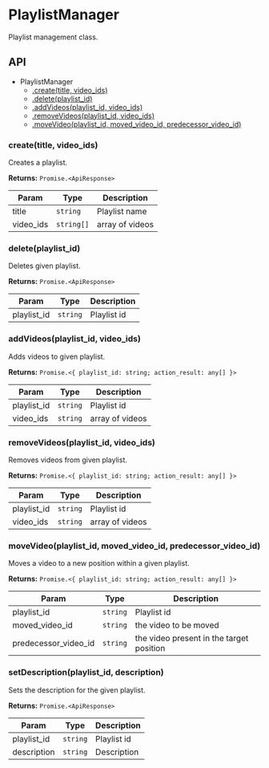# PlaylistManager

Playlist management class.

## API

* PlaylistManager
  * [.create(title, video_ids)](#create) 
  * [.delete(playlist_id)](#delete) 
  * [.addVideos(playlist_id, video_ids)](#addvideos) 
  * [.removeVideos(playlist_id, video_ids)](#removevideos) 
  * [.moveVideo(playlist_id, moved_video_id, predecessor_video_id)](#movevideo) 

<a name="create"></a>
### create(title, video_ids)

Creates a playlist.

**Returns:** `Promise.<ApiResponse>`

| Param | Type | Description |
| --- | --- | --- |
| title | `string` | Playlist name |
| video_ids | `string[]` | array of videos |

<a name="delete"></a>
### delete(playlist_id)

Deletes given playlist.

**Returns:** `Promise.<ApiResponse>`

| Param | Type | Description |
| --- | --- | --- |
| playlist_id | `string` | Playlist id |

<a name="addvideos"></a>
### addVideos(playlist_id, video_ids)

Adds videos to given playlist.

**Returns:** `Promise.<{ playlist_id: string; action_result: any[] }>`

| Param | Type | Description |
| --- | --- | --- |
| playlist_id | `string` | Playlist id |
| video_ids | `string` | array of videos |

<a name="removevideos"></a>
### removeVideos(playlist_id, video_ids)

Removes videos from given playlist.

**Returns:** `Promise.<{ playlist_id: string; action_result: any[] }>`

| Param | Type | Description |
| --- | --- | --- |
| playlist_id | `string` | Playlist id |
| video_ids | `string` | array of videos |

<a name="movevideo"></a>
### moveVideo(playlist_id, moved_video_id, predecessor_video_id)

Moves a video to a new position within a given playlist.

**Returns:** `Promise.<{ playlist_id: string; action_result: any[] }>`

| Param | Type | Description |
| --- | --- | --- |
| playlist_id | `string` | Playlist id |
| moved_video_id | `string` | the video to be moved |
| predecessor_video_id | `string` | the video present in the target position |

<a name="setdescription"></a>
### setDescription(playlist_id, description)

Sets the description for the given playlist.

**Returns:** `Promise.<ApiResponse>`

| Param | Type | Description |
| --- | --- | --- |
| playlist_id | `string` | Playlist id |
| description | `string` | Description |
